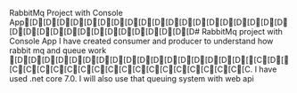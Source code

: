 
RabbitMq Project with Console App[D[D[D[D[D[D[D[D[D[D[D[D[D[D[D[D[D[D[D[D[D[D[D[D[D[D[D[D[D[D[D[D[D# RabbitMq project with Console App 
I have created consumer and producer to understand how rabbit mq and queue work [D[D[D[D[D[D[D[D[D[D[D[D[D[D[D[D[D[[C[D[[C[C[C[C[C[C[C[C[C[C[C[C[C[C[C[C[C[C. I have used .net core 7.0. I will also use that queuing system with web api
